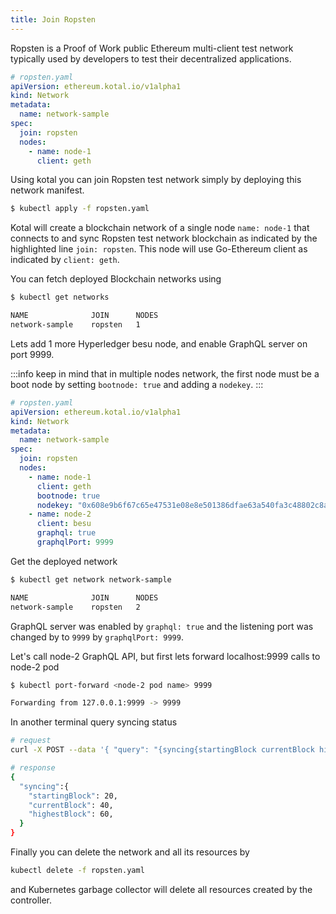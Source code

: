 ```yaml
---
title: Join Ropsten
---
```


Ropsten is a Proof of Work public Ethereum multi-client test network typically used by developers to test their decentralized applications.

```yaml {7}
# ropsten.yaml
apiVersion: ethereum.kotal.io/v1alpha1
kind: Network
metadata:
  name: network-sample
spec:
  join: ropsten
  nodes:
    - name: node-1
      client: geth
```

Using kotal you can join Ropsten test network simply by deploying this network manifest.

```bash
$ kubectl apply -f ropsten.yaml
```

Kotal will create a blockchain network of a single node `name: node-1` that connects to and sync Ropsten test network blockchain as indicated by the highlighted line `join: ropsten`. This node will use Go-Ethereum client as indicated by `client: geth`.

You can fetch deployed Blockchain networks using 

```bash
$ kubectl get networks

NAME              JOIN      NODES
network-sample    ropsten   1
```

Lets add 1 more Hyperledger besu node, and enable GraphQL server on port 9999.

:::info
keep in mind that in multiple nodes network, the first node must be a boot node by setting `bootnode: true` and adding a `nodekey`.
:::

```yaml {13-16}
# ropsten.yaml
apiVersion: ethereum.kotal.io/v1alpha1
kind: Network
metadata:
  name: network-sample
spec:
  join: ropsten
  nodes:
    - name: node-1
      client: geth
      bootnode: true
      nodekey: "0x608e9b6f67c65e47531e08e8e501386dfae63a540fa3c48802c8aad854510b4e"
    - name: node-2
      client: besu
      graphql: true
      graphqlPort: 9999
```

Get the deployed network 

```bash
$ kubectl get network network-sample

NAME              JOIN      NODES
network-sample    ropsten   2
```

GraphQL server was enabled by `graphql: true` and the listening port was changed by to `9999` by `graphqlPort: 9999`.

Let's call node-2 GraphQL API, but first lets forward localhost:9999 calls to node-2 pod

```bash
$ kubectl port-forward <node-2 pod name> 9999

Forwarding from 127.0.0.1:9999 -> 9999
```

In another terminal query syncing status

```bash
# request
curl -X POST --data '{ "query": "{syncing{startingBlock currentBlock highestBlock}}"}' http://localhost:9999/graphql

# response
{
  "syncing":{
    "startingBlock": 20,
    "currentBlock": 40,
    "highestBlock": 60,
  }
}
```

Finally you can delete the network and all its resources by

```bash
kubectl delete -f ropsten.yaml
```

and Kubernetes garbage collector will delete all resources created by the controller.